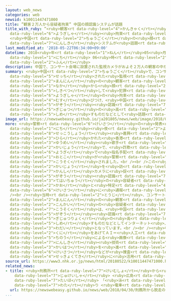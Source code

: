 ```yaml
---
layout: web_news
categories: web
newsid: k10011447471000
title: ”観客２万人から容疑者拘束” 中国の顔認識システムが話題
title_with_ruby: ”<ruby>観客<rt data-ruby-level="4">かんきゃく</rt></ruby>２<ruby>万人<rt data-ruby-level="2">まんにん</rt></ruby>から<ruby>容疑者<rt
  data-ruby-level="6">ようぎしゃ</rt></ruby><ruby>拘束<rt data-ruby-level="7">こうそく</rt></ruby>”
  <ruby>中国<rt data-ruby-level="2">ちゅうごく</rt></ruby>の<ruby>顔<rt data-ruby-level="2">かお</rt></ruby><ruby>認識<rt
  data-ruby-level="7">にんしき</rt></ruby>システムが<ruby>話題<rt data-ruby-level="3">わだい</rt></ruby>
last_modified_at: '2018-05-22T06:34:00+09:00'
datetime: 2018<ruby>年<rt data-ruby-level="1">ねん</rt></ruby>05<ruby>月<rt data-ruby-level="1">がつ</rt></ruby>22<ruby>日<rt
  data-ruby-level="1">にち</rt></ruby> 06<ruby>時<rt data-ruby-level="2">じ</rt></ruby>34<ruby>分<rt
  data-ruby-level="2">ふん</rt></ruby>
description: 中国で、コンサート会場に設置された監視カメラがおよそ２万人の観客の中から顔を識別して犯罪の容疑者の拘束に結びつけ、中国の画像認識システムの技術の高さを示すものだなどとして話題となっています。
summary: <ruby>中国<rt data-ruby-level="2">ちゅうごく</rt></ruby>で、コンサート<ruby>会場<rt data-ruby-level="2">かいじょう</rt></ruby>に<ruby>設置<rt
  data-ruby-level="5">せっち</rt></ruby>された<ruby>監視<rt data-ruby-level="7">かんし</rt></ruby>カメラがおよそ２<ruby>万人<rt
  data-ruby-level="2">まんにん</rt></ruby>の<ruby>観客<rt data-ruby-level="4">かんきゃく</rt></ruby>の<ruby>中<rt
  data-ruby-level="1">なか</rt></ruby>から<ruby>顔<rt data-ruby-level="2">かお</rt></ruby>を<ruby>識別<rt
  data-ruby-level="5">しきべつ</rt></ruby>して<ruby>犯罪<rt data-ruby-level="5">はんざい</rt></ruby>の<ruby>容疑者<rt
  data-ruby-level="6">ようぎしゃ</rt></ruby>の<ruby>拘束<rt data-ruby-level="7">こうそく</rt></ruby>に<ruby>結<rt
  data-ruby-level="4">むす</rt></ruby>びつけ、<ruby>中国<rt data-ruby-level="2">ちゅうごく</rt></ruby>の<ruby>画像<rt
  data-ruby-level="5">がぞう</rt></ruby><ruby>認識<rt data-ruby-level="7">にんしき</rt></ruby>システムの<ruby>技術<rt
  data-ruby-level="5">ぎじゅつ</rt></ruby>の<ruby>高<rt data-ruby-level="2">たか</rt></ruby>さを<ruby>示<rt
  data-ruby-level="5">しめ</rt></ruby>すものだなどとして<ruby>話題<rt data-ruby-level="3">わだい</rt></ruby>となっています。
image_url: https://newswebeasy.github.io/ja201805/news/web/image/2018/05/22/K10011447471_1805220632_1805220634_01_02.jpg
more: <ruby>警察<rt data-ruby-level="6">けいさつ</rt></ruby>の<ruby>発表<rt data-ruby-level="3">はっぴょう</rt></ruby>によりますと、２０<ruby>日<rt
  data-ruby-level="1">にち</rt></ruby><ruby>夜<rt data-ruby-level="2">よる</rt></ruby>、<ruby>浙江省<rt
  data-ruby-level="8">せっこうしょう</rt></ruby><ruby>嘉興<rt data-ruby-level="8">かこう</rt></ruby>で<ruby>開<rt
  data-ruby-level="3">ひら</rt></ruby>かれた<ruby>香港<rt data-ruby-level="8">ほんこん</rt></ruby>の<ruby>有名<rt
  data-ruby-level="3">ゆうめい</rt></ruby><ruby>歌手<rt data-ruby-level="2">かしゅ</rt></ruby>のコンサート<ruby>会場<rt
  data-ruby-level="2">かいじょう</rt></ruby>で、<ruby>詐欺<rt data-ruby-level="7">さぎ</rt></ruby>の<ruby>容疑<rt
  data-ruby-level="6">ようぎ</rt></ruby>で<ruby>指名手配<rt data-ruby-level="3">しめいてはい</rt></ruby>されていた<ruby>男<rt
  data-ruby-level="1">おとこ</rt></ruby>が<ruby>警察<rt data-ruby-level="6">けいさつ</rt></ruby>に<ruby>拘束<rt
  data-ruby-level="7">こうそく</rt></ruby>されました。<br /><br />この<ruby>男<rt data-ruby-level="1">おとこ</rt></ruby>は、コンサート<ruby>会場<rt
  data-ruby-level="2">かいじょう</rt></ruby>を<ruby>訪<rt data-ruby-level="7">おとず</rt></ruby>れたところを<ruby>監視<rt
  data-ruby-level="7">かんし</rt></ruby>カメラに<ruby>捉<rt data-ruby-level="7">とら</rt></ruby>えられ<ruby>画像<rt
  data-ruby-level="5">がぞう</rt></ruby><ruby>認識<rt data-ruby-level="7">にんしき</rt></ruby>システムで<ruby>手配中<rt
  data-ruby-level="3">てはいちゅう</rt></ruby>の<ruby>容疑者<rt data-ruby-level="6">ようぎしゃ</rt></ruby>の<ruby>顔<rt
  data-ruby-level="2">かお</rt></ruby>と<ruby>特定<rt data-ruby-level="4">とくてい</rt></ruby>されたあと、<ruby>警察<rt
  data-ruby-level="6">けいさつ</rt></ruby>に<ruby>通報<rt data-ruby-level="5">つうほう</rt></ruby>されたということです。<br
  /><br /><ruby>当時<rt data-ruby-level="2">とうじ</rt></ruby>、コンサート<ruby>会場<rt data-ruby-level="2">かいじょう</rt></ruby>には、およそ２<ruby>万人<rt
  data-ruby-level="2">まんにん</rt></ruby>の<ruby>観客<rt data-ruby-level="4">かんきゃく</rt></ruby>がいたということで、<ruby>今回<rt
  data-ruby-level="2">こんかい</rt></ruby>の<ruby>容疑者<rt data-ruby-level="6">ようぎしゃ</rt></ruby><ruby>拘束<rt
  data-ruby-level="7">こうそく</rt></ruby>は、<ruby>中国<rt data-ruby-level="2">ちゅうごく</rt></ruby>の<ruby>画像<rt
  data-ruby-level="5">がぞう</rt></ruby><ruby>認識<rt data-ruby-level="7">にんしき</rt></ruby>システムの<ruby>技術力<rt
  data-ruby-level="5">ぎじゅつりょく</rt></ruby>の<ruby>高<rt data-ruby-level="2">たか</rt></ruby>さを<ruby>示<rt
  data-ruby-level="5">しめ</rt></ruby>すものだなどとしてインターネット<ruby>上<rt data-ruby-level="1">じょう</rt></ruby>で、<ruby>話題<rt
  data-ruby-level="3">わだい</rt></ruby>となっています。<br /><br /><ruby>中国<rt data-ruby-level="2">ちゅうごく</rt></ruby>では、<ruby>国<rt
  data-ruby-level="2">くに</rt></ruby>をあげてＡＩ＝<ruby>人工<rt data-ruby-level="2">じんこう</rt></ruby><ruby>知能<rt
  data-ruby-level="5">ちのう</rt></ruby>による<ruby>画像<rt data-ruby-level="5">がぞう</rt></ruby><ruby>認識<rt
  data-ruby-level="7">にんしき</rt></ruby><ruby>技術<rt data-ruby-level="5">ぎじゅつ</rt></ruby>の<ruby>開発<rt
  data-ruby-level="3">かいはつ</rt></ruby>を<ruby>進<rt data-ruby-level="3">すす</rt></ruby>めていて、<ruby>警察<rt
  data-ruby-level="6">けいさつ</rt></ruby>などが<ruby>捜査<rt data-ruby-level="7">そうさ</rt></ruby>に<ruby>積極的<rt
  data-ruby-level="4">せっきょくてき</rt></ruby>に<ruby>活用<rt data-ruby-level="2">かつよう</rt></ruby>しています。
source_url: https://www3.nhk.or.jp/news/html/20180522/k10011447471000.html
related_news:
- title: <ruby>刑務所<rt data-ruby-level="7">けいむしょ</rt></ruby>から<ruby>脱走<rt data-ruby-level="7">だっそう</rt></ruby>の<ruby>受刑者<rt
    data-ruby-level="7">じゅけいしゃ</rt></ruby> <ruby>広島<rt data-ruby-level="3">ひろしま</rt></ruby>で<ruby>逮捕<rt
    data-ruby-level="7">たいほ</rt></ruby> 「<ruby>泳<rt data-ruby-level="3">およ</rt></ruby>いで<ruby>渡<rt
    data-ruby-level="7">わた</rt></ruby>り <ruby>電車<rt data-ruby-level="2">でんしゃ</rt></ruby>で」
  url: https://newswebeasy.github.io/news/web/2018/04/30/刑務所から脱走の受刑者-広島で逮捕-泳いで渡り-電車で
...
```

